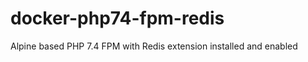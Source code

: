 docker-php74-fpm-redis
======================

Alpine based PHP 7.4 FPM with Redis extension installed and enabled

